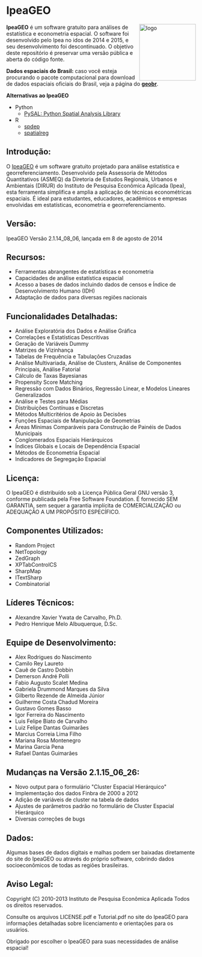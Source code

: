 # IpeaGEO
<img align="right" src="https://github.com/ipeadata-lab/IpeaGeo/blob/main/IpeaGEO/images/Icones_PNG/Ipea%20geo_principal.png?raw=true" alt="logo" width="150"> 


**IpeaGEO** é um software gratuito para análises de estatística e econometria espacial. O software foi desenvolvido pelo Ipea no idos de 2014 e 2015, e seu desenvolvimento foi descontinuado. O objetivo deste repositório é preservar uma versão pública e aberta do código fonte.

**Dados espaciais do Brasil:** caso você esteja procurando o pacote computacional para download de dados espaciais oficiais do Brasil, veja a página do [**geobr**](https://ipeagit.github.io/geobr/).

**Alternativas ao IpeaGEO**

- Python
  - [PySAL: Python Spatial Analysis Library](https://pysal.org/pysal/)
- R
  - [spdep](https://r-spatial.github.io/spdep/)
  - [spatialreg](https://r-spatial.github.io/spatialreg/)

## Introdução:
O [IpeaGEO](https://www.ipea.gov.br/ipeageo/) é um software gratuito projetado para análise estatística e georreferenciamento. Desenvolvido pela Assessoria de Métodos Quantitativos (ASMEQ) da Diretoria de Estudos Regionais, Urbanos e Ambientais (DIRUR) do Instituto de Pesquisa Econômica Aplicada (Ipea), esta ferramenta simplifica e amplia a aplicação de técnicas econométricas espaciais. É ideal para estudantes, educadores, acadêmicos e empresas envolvidas em estatísticas, econometria e georreferenciamento.

## Versão:
IpeaGEO Versão 2.1.14_08_06, lançada em 8 de agosto de 2014

## Recursos:
- Ferramentas abrangentes de estatísticas e econometria
- Capacidades de análise estatística espacial
- Acesso a bases de dados incluindo dados de censos e Índice de Desenvolvimento Humano (IDH)
- Adaptação de dados para diversas regiões nacionais

## Funcionalidades Detalhadas:
- Análise Exploratória dos Dados e Análise Gráfica
- Correlações e Estatísticas Descritivas
- Geração de Variáveis Dummy 
- Matrizes de Vizinhança
- Tabelas de Frequência e Tabulações Cruzadas
- Análise Multivariada, Análise de Clusters, Análise de Componentes Principais, Análise Fatorial
- Cálculo de Taxas Bayesianas 
- Propensity Score Matching
- Regressão com Dados Binários, Regressão Linear, e Modelos Lineares Generalizados
- Análise e Testes para Médias
- Distribuições Contínuas e Discretas
- Métodos Multicritérios de Apoio às Decisões
- Funções Espaciais de Manipulação de Geometrias 
- Áreas Mínimas Comparáveis para Construção de Painéis de Dados Municipais
- Conglomerados Espaciais Hierárquicos 
- Índices Globais e Locais de Dependência Espacial
- Métodos de Econometria Espacial
- Indicadores de Segregação Espacial

## Licença:
O IpeaGEO é distribuído sob a Licença Pública Geral GNU versão 3, conforme publicada pela Free Software Foundation. É fornecido SEM GARANTIA, sem sequer a garantia implícita de COMERCIALIZAÇÃO ou ADEQUAÇÃO A UM PROPÓSITO ESPECÍFICO.

## Componentes Utilizados:
- Random Project
- NetTopology
- ZedGraph
- XPTabControlCS
- SharpMap
- ITextSharp
- Combinatorial

## Líderes Técnicos:
- Alexandre Xavier Ywata de Carvalho, Ph.D.
- Pedro Henrique Melo Albuquerque, D.Sc.

## Equipe de Desenvolvimento:
- Alex Rodrigues do Nascimento
- Camilo Rey Laureto
- Cauê de Castro Dobbin
- Demerson André Polli
- Fabio Augusto Scalet Medina
- Gabriela Drummond Marques da Silva
- Gilberto Rezende de Almeida Júnior
- Guilherme Costa Chadud Moreira
- Gustavo Gomes Basso
- Igor Ferreira do Nascimento
- Luis Felipe Biato de Carvalho
- Luiz Felipe Dantas Guimarães
- Marcius Correia Lima Filho
- Mariana Rosa Montenegro
- Marina Garcia Pena
- Rafael Dantas Guimarães

## Mudanças na Versão 2.1.15_06_26:
- Novo output para o formulário "Cluster Espacial Hierárquico"
- Implementação dos dados Finbra de 2000 a 2012
- Adição de variáveis de cluster na tabela de dados
- Ajustes de parâmetros padrão no formulário de Cluster Espacial Hierárquico
- Diversas correções de bugs

## Dados:
Algumas bases de dados digitais e malhas podem ser baixadas diretamente do site do IpeaGEO ou através do próprio software, cobrindo dados socioeconômicos de todas as regiões brasileiras.

## Aviso Legal:
Copyright (C) 2010-2013 Instituto de Pesquisa Econômica Aplicada
Todos os direitos reservados.

Consulte os arquivos LICENSE.pdf e Tutorial.pdf no site do IpeaGEO para informações detalhadas sobre licenciamento e orientações para os usuários.

Obrigado por escolher o IpeaGEO para suas necessidades de análise espacial!
